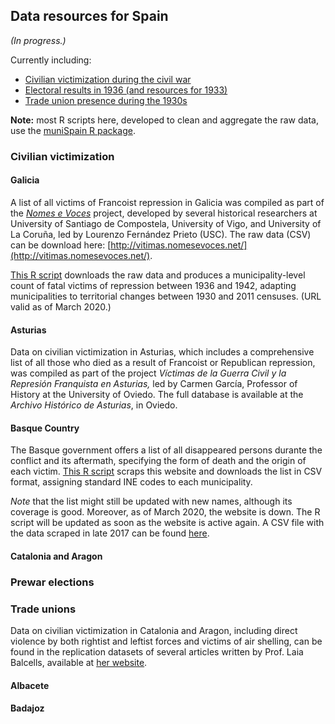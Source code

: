 ## Data resources for Spain

*(In progress.)*

Currently including:

* [Civilian victimization during the civil war](#civilian-victimization)
* [Electoral results in 1936 (and resources for 1933)](#prewar-elections)
* [Trade union presence during the 1930s](#trade-unions)

**Note:** most R scripts here, developed to clean and aggregate the raw data, use the [muniSpain R package](https://github.com/franvillamil/muniSpain).

### Civilian victimization

#### Galicia

A list of all victims of Francoist repression in Galicia was compiled as part of the [*Nomes e Voces*](http://www.nomesevoces.net/) project, developed by several historical researchers at University of Santiago de Compostela, University of Vigo, and University of La Coruña, led by Lourenzo Fernández Prieto (USC). The raw data (CSV) can be download here: [http://vitimas.nomesevoces.net/](http://vitimas.nomesevoces.net/).

[This R script](https://github.com/franvillamil/franvillamil.github.io/blob/master/R/victims_galicia.R) downloads the raw data and produces a municipality-level count of fatal victims of repression between 1936 and 1942, adapting municipalities to territorial changes between 1930 and 2011 censuses. (URL valid as of March 2020.)

#### Asturias

Data on civilian victimization in Asturias, which includes a comprehensive list of all those who died as a result of Francoist or Republican repression, was compiled as part of the project *Víctimas de la Guerra Civil y la Represión Franquista en Asturias,* led by Carmen García, Professor of History at the University of Oviedo. The full database is available at the *Archivo Histórico de Asturias*, in Oviedo.

#### Basque Country

The Basque government offers a list of all disappeared persons durante the conflict and its aftermath, specifying the form of death and the origin of each victim. [This R script](./R/scrap_victims_euskadi.R) scraps this website and downloads the list in CSV format, assigning standard INE codes to each municipality.

*Note* that the list might still be updated with new names, although its coverage is good. Moreover, as of March 2020, the website is down. The R script will be updated as soon as the website is active again. A CSV file with the data scraped in late 2017 can be found [here](https://github.com/franvillamil/franvillamil.github.io/blob/master/files/vict_euskadi.csv).

#### Catalonia and Aragon

### Prewar elections

### Trade unions

Data on civilian victimization in Catalonia and Aragon, including direct violence by both rightist and leftist forces and victims of air shelling, can be found in the replication datasets of several articles written by Prof. Laia Balcells, available at [her website](https://laiabalcells.com/).

#### Albacete

#### Badajoz
